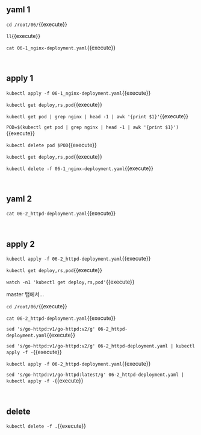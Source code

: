 <br>

## yaml 1

`cd /root/06/`{{execute}}

`ll`{{execute}}

`cat 06-1_nginx-deployment.yaml`{{execute}}

<br>

## apply 1

`kubectl apply -f 06-1_nginx-deployment.yaml`{{execute}}

`kubectl get deploy,rs,pod`{{execute}}

`kubectl get pod | grep nginx | head -1 | awk '{print $1}'`{{execute}}

`POD=$(kubectl get pod | grep nginx | head -1 | awk '{print $1}')`{{execute}}

`kubectl delete pod $POD`{{execute}}

`kubectl get deploy,rs,pod`{{execute}}

`kubectl delete -f 06-1_nginx-deployment.yaml`{{execute}}

<br>

## yaml 2

`cat 06-2_httpd-deployment.yaml`{{execute}}

<br>

## apply 2

`kubectl apply -f 06-2_httpd-deployment.yaml`{{execute}}

`kubectl get deploy,rs,pod`{{execute}}

`watch -n1 'kubectl get deploy,rs,pod'`{{execute}}

master 탭에서...

`cd /root/06/`{{execute}}

`cat 06-2_httpd-deployment.yaml`{{execute}}

`sed 's/go-httpd:v1/go-httpd:v2/g' 06-2_httpd-deployment.yaml`{{execute}}

`sed 's/go-httpd:v1/go-httpd:v2/g' 06-2_httpd-deployment.yaml | kubectl apply -f -`{{execute}}

`kubectl apply -f 06-2_httpd-deployment.yaml`{{execute}}

`sed 's/go-httpd:v1/go-httpd:latest/g' 06-2_httpd-deployment.yaml | kubectl apply -f -`{{execute}}

<br>

## delete

`kubectl delete -f .`{{execute}}
